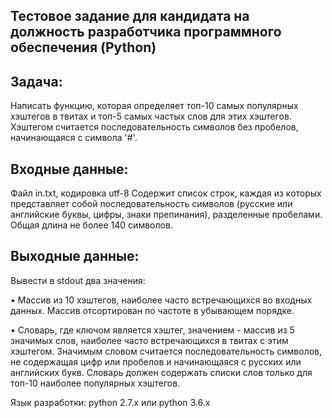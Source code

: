 Тестовое задание для кандидата на должность разработчика программного обеспечения (Python)
--

Задача:
---
Написать функцию, которая определяет топ-10 самых популярных хэштегов в твитах и
топ-5 самых частых слов для этих хэштегов. Хэштегом считается последовательность
символов без пробелов, начинающаяся с символа '#'.

Входные данные:
---
Файл in.txt, кодировка utf-8
Содержит список строк, каждая из которых представляет собой последовательность
символов (русские или английские буквы, цифры, знаки препинания), разделенные
пробелами. Общая длина не более 140 символов.

Выходные данные:
---
Вывести в stdout два значения:

• Массив из 10 хэштегов, наиболее часто встречающихся во входных данных.
Массив отсортирован по частоте в убывающем порядке.

• Словарь, где ключом является хэштег, значением - массив из 5 значимых слов,
наиболее часто встречающихся в твитах с этим хэштегом. Значимым словом
считается последовательность символов, не содержащая цифр или пробелов и
начинающаяся с русских или английских букв. Словарь должен содержать списки
слов только для топ-10 наиболее популярных хэштегов.

Язык разработки: python 2.7.x или python 3.6.x